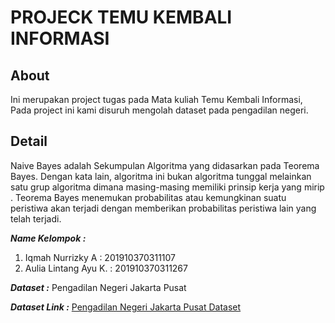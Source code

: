 # **PROJECK TEMU KEMBALI INFORMASI**

## **About**
Ini merupakan project tugas pada Mata kuliah Temu Kembali Informasi, Pada project ini kami disuruh mengolah dataset pada pengadilan negeri.

## **Detail**
Naive Bayes adalah Sekumpulan Algoritma yang didasarkan pada Teorema Bayes. Dengan kata lain, algoritma ini bukan algoritma tunggal melainkan satu grup algoritma dimana masing-masing memiliki prinsip kerja yang mirip . Teorema Bayes menemukan probabilitas atau kemungkinan suatu peristiwa akan terjadi dengan memberikan probabilitas peristiwa lain yang telah terjadi. 

***Name Kelompok :***
  1. Iqmah Nurrizky A : 201910370311107
  2. Aulia Lintang Ayu K. : 201910370311267
  
***Dataset :***
  Pengadilan Negeri Jakarta Pusat
  
***Dataset Link :***
  [Pengadilan Negeri Jakarta Pusat Dataset]()

